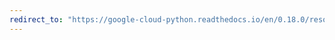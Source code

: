 ```yaml
---
redirect_to: "https://google-cloud-python.readthedocs.io/en/0.18.0/resource-manager-api.html"
---
```

